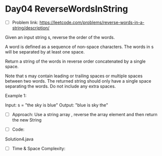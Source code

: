 # Day04 ReverseWordsInString

- [ ] Problem link: https://leetcode.com/problems/reverse-words-in-a-string/description/

Given an input string s, reverse the order of the words.

A word is defined as a sequence of non-space characters. The words in s will be separated by at least one space.

Return a string of the words in reverse order concatenated by a single space.

Note that s may contain leading or trailing spaces or multiple spaces between two words. The returned string should only have a single space separating the words. Do not include any extra spaces.

 

Example 1:

Input: s = "the sky is blue"
Output: "blue is sky the"


- [ ] Approach:
 Use a string array , reverse the array element and then return the new String

- [ ] Code:

Solution4.java


- [ ] Time & Space Complexity:
